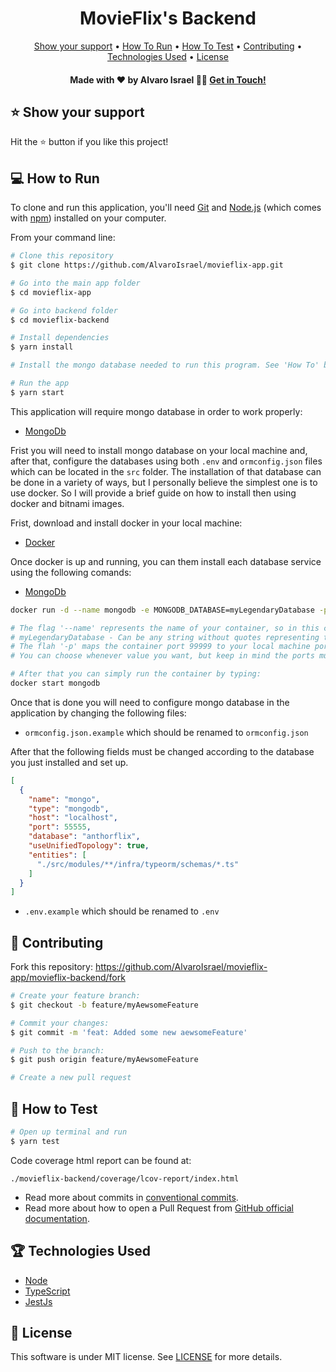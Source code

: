 <h1 align='center'>MovieFlix's Backend</h1>

<div align='center'>
  <a href='#-show-your-support'>Show your support</a> •
  <a href='#-how-to-run'>How To Run</a> •
  <a href='#-how-to-test'>How To Test</a> •
  <a href='#-contributing'>Contributing</a> •
  <a href='#-technologies-used'>Technologies Used</a> •
  <a href='#-license'>License</a>
</div>

<h4 align='center'>Made with ❤️ by Alvaro Israel 👏🏻 <a href='https://www.linkedin.com/in/alvaroisraeldesenvolvedor/'>
Get in Touch!</a></h4>

## ⭐️ Show your support

Hit the ⭐️ button if you like this project!

## 💻 How to Run

To clone and run this application, you'll need [Git](https://git-scm.com)
and [Node.js](https://nodejs.org/en/download/) (which comes with [npm](http://npmjs.com)) installed on your computer.

From your command line:

```bash
# Clone this repository
$ git clone https://github.com/AlvaroIsrael/movieflix-app.git

# Go into the main app folder
$ cd movieflix-app

# Go into backend folder
$ cd movieflix-backend

# Install dependencies
$ yarn install

# Install the mongo database needed to run this program. See 'How To' below.

# Run the app
$ yarn start
```

This application will require mongo database in order to work properly:

- [MongoDb](https://www.mongodb.com/)

Frist you will need to install mongo database on your local machine and, after that, configure the databases using
both ```.env``` and ```ormconfig.json``` files which can be located in the ```src``` folder. The installation of that
database can be done in a variety of ways, but I personally believe the simplest one is to use docker. So I will
provide a brief guide on how to install then using docker and bitnami images.

Frist, download and install docker in your local machine:

- [Docker](https://www.docker.com/)

Once docker is up and running, you can them install each database service using the following comands:

- [MongoDb](https://github.com/bitnami/bitnami-docker-mongodb)

```bash
docker run -d --name mongodb -e MONGODB_DATABASE=myLegendaryDatabase -p 99999:55555 bitnami/mongodb:latest

# The flag '--name' represents the name of your container, so in this case '--name mongodb' will name the container 'mongodb'.
# myLegendaryDatabase - Can be any string without quotes representing the name of your database.
# The flah '-p' maps the container port 99999 to your local machine port number 55555.
# You can choose whenever value you want, but keep in mind the ports must be available and default mongodb port is 27017.

# After that you can simply run the container by typing:
docker start mongodb
```

Once that is done you will need to configure mongo database in the application by changing the following files:

- ```ormconfig.json.example``` which should be renamed to ```ormconfig.json```

After that the following fields must be changed according to the database you just installed and set up.

```json
[
  {
    "name": "mongo",
    "type": "mongodb",
    "host": "localhost",
    "port": 55555,
    "database": "anthorflix",
    "useUnifiedTopology": true,
    "entities": [
      "./src/modules/**/infra/typeorm/schemas/*.ts"
    ]
  }
]
```

- ```.env.example``` which should be renamed to ```.env```

## 🤝 Contributing

Fork this repository: https://github.com/AlvaroIsrael/movieflix-app/movieflix-backend/fork

```bash
# Create your feature branch:
$ git checkout -b feature/myAewsomeFeature

# Commit your changes:
$ git commit -m 'feat: Added some new aewsomeFeature'

# Push to the branch:
$ git push origin feature/myAewsomeFeature

# Create a new pull request
```

## 🎯 How to Test

```bash
# Open up terminal and run
$ yarn test
```

Code coverage html report can be found at:

```
./movieflix-backend/coverage/lcov-report/index.html
```

- Read more about commits in [conventional commits](https://www.conventionalcommits.org/en/v1.0.0/).
- Read more about how to open a Pull Request from
  [GitHub official documentation](
  https://docs.github.com/en/github/collaborating-with-pull-requests/proposing-changes-to-your-work-with-pull-requests/creating-a-pull-request
  ).

## 🏆 Technologies Used

- [Node](https://nodejs.org/en/)
- [TypeScript](https://www.typescriptlang.org/)
- [JestJs](https://jestjs.io/)

## 🧾 License

This software is under MIT license. See [LICENSE](LICENSE.md) for more details.
